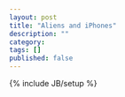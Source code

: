 ```yaml
---
layout: post
title: "Aliens and iPhones"
description: ""
category: 
tags: []
published: false
---
```

{% include JB/setup %}
